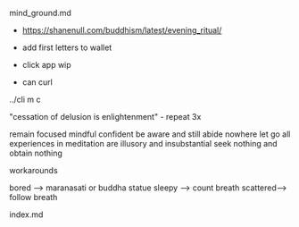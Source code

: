 mind_ground.md

- https://shanenull.com/buddhism/latest/evening_ritual/

- add first letters to wallet

- click app wip
- can curl

../cli m c

"cessation of delusion is enlightenment" - repeat 3x

remain focused mindful confident
be aware and still
abide nowhere
let go
all experiences in meditation are illusory and insubstantial
seek nothing and obtain nothing

workarounds

bored --> maranasati or buddha statue
sleepy --> count breath
scattered--> follow breath

index.md
